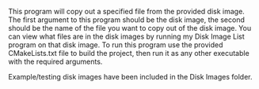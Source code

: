 This program will copy out a specified file from the provided disk image. The first argument to this program should be the disk image, the second should be the name of the file you want to copy out of the disk image. You can view what files are in the disk images by running my Disk Image List program on that disk image.
To run this program use the provided CMakeLists.txt file to build the project, then run it as any other executable with the required arguments.

Example/testing disk images have been included in the Disk Images folder.
